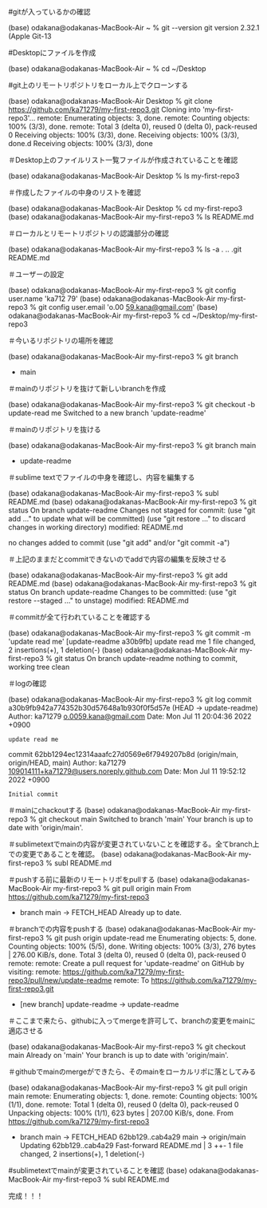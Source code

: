 #gitが入っているかの確認

(base) odakana@odakanas-MacBook-Air ~ % git --version
git version 2.32.1 (Apple Git-13

#Desktopにファイルを作成

(base) odakana@odakanas-MacBook-Air ~ % cd ~/Desktop

#git上のリモートリポジトリをローカル上でクローンする

(base) odakana@odakanas-MacBook-Air Desktop % git clone https://github.com/ka71279/my-first-repo3.git
Cloning into 'my-first-repo3'...
remote: Enumerating objects: 3, done.
remote: Counting objects: 100% (3/3), done.
remote: Total 3 (delta 0), reused 0 (delta 0), pack-reused 0
Receiving objects: 100% (3/3), done.
Receiving objects: 100% (3/3), done.d
Receiving objects: 100% (3/3), done

＃Desktop上のファイルリスト一覧ファイルが作成されていることを確認

(base) odakana@odakanas-MacBook-Air Desktop % ls
my-first-repo3

＃作成したファイルの中身のリストを確認

(base) odakana@odakanas-MacBook-Air Desktop % cd my-first-repo3
(base) odakana@odakanas-MacBook-Air my-first-repo3 % ls
README.md

＃ローカルとリモートリポジトリの認識部分の確認

(base) odakana@odakanas-MacBook-Air my-first-repo3 % ls -a
.		..		.git		README.md

＃ユーザーの設定

(base) odakana@odakanas-MacBook-Air my-first-repo3 % git config user.name 'ka712
79'
(base) odakana@odakanas-MacBook-Air my-first-repo3 % git config user.email 'o.00
59.kana@gmail.com'
(base) odakana@odakanas-MacBook-Air my-first-repo3 % cd ~/Desktop/my-first-repo3

＃今いるリポジトリの場所を確認

(base) odakana@odakanas-MacBook-Air my-first-repo3 % git branch
* main

＃mainのリポジトリを抜けて新しいbranchを作成

(base) odakana@odakanas-MacBook-Air my-first-repo3 % git checkout -b update-read
me
Switched to a new branch 'update-readme'

＃mainのリポジトリを抜ける

(base) odakana@odakanas-MacBook-Air my-first-repo3 % git branch
  main
* update-readme

＃sublime textでファイルの中身を確認し、内容を編集する

(base) odakana@odakanas-MacBook-Air my-first-repo3 % subl README.md
(base) odakana@odakanas-MacBook-Air my-first-repo3 % git status
On branch update-readme
Changes not staged for commit:
  (use "git add <file>..." to update what will be committed)
  (use "git restore <file>..." to discard changes in working directory)
	modified:   README.md

no changes added to commit (use "git add" and/or "git commit -a")
	
＃上記のままだとcommitできないのでaddで内容の編集を反映させる
	
(base) odakana@odakanas-MacBook-Air my-first-repo3 % git add README.md
(base) odakana@odakanas-MacBook-Air my-first-repo3 % git status
On branch update-readme
Changes to be committed:
  (use "git restore --staged <file>..." to unstage)
	modified:   README.md

＃commitが全て行われていることを確認する
	
(base) odakana@odakanas-MacBook-Air my-first-repo3 % git commit -m 'update read
me'
[update-readme a30b9fb] update read me
 1 file changed, 2 insertions(+), 1 deletion(-)
(base) odakana@odakanas-MacBook-Air my-first-repo3 % git status
On branch update-readme
nothing to commit, working tree clean
	
＃logの確認
	
(base) odakana@odakanas-MacBook-Air my-first-repo3 % git log
commit a30b9fb942a774352b30d57648a1b930f0f5d57e (HEAD -> update-readme)
Author: ka71279 <o.0059.kana@gmail.com>
Date:   Mon Jul 11 20:04:36 2022 +0900

    update read me

commit 62bb1294ec12314aaafc27d0569e6f7949207b8d (origin/main, origin/HEAD, main)
Author: ka71279 <109014111+ka71279@users.noreply.github.com>
Date:   Mon Jul 11 19:52:12 2022 +0900

    Initial commit
	
＃mainにchackoutする
(base) odakana@odakanas-MacBook-Air my-first-repo3 % git checkout main
Switched to branch 'main'
Your branch is up to date with 'origin/main'.

＃sublimetextでmainの内容が変更されていないことを確認する。全てbranch上での変更であることを確認。
(base) odakana@odakanas-MacBook-Air my-first-repo3 % subl README.md

＃pushする前に最新のリモートリポをpullする
(base) odakana@odakanas-MacBook-Air my-first-repo3 % git pull origin main
From https://github.com/ka71279/my-first-repo3
 * branch            main       -> FETCH_HEAD
Already up to date.
	
＃branchでの内容をpushする
(base) odakana@odakanas-MacBook-Air my-first-repo3 % git push origin update-read
me
Enumerating objects: 5, done.
Counting objects: 100% (5/5), done.
Writing objects: 100% (3/3), 276 bytes | 276.00 KiB/s, done.
Total 3 (delta 0), reused 0 (delta 0), pack-reused 0
remote:
remote: Create a pull request for 'update-readme' on GitHub by visiting:
remote:      https://github.com/ka71279/my-first-repo3/pull/new/update-readme
remote:
To https://github.com/ka71279/my-first-repo3.git
 * [new branch]      update-readme -> update-readme
	
＃ここまで来たら、githubに入ってmergeを許可して、branchの変更をmainに適応させる
	
(base) odakana@odakanas-MacBook-Air my-first-repo3 % git checkout main
Already on 'main'
Your branch is up to date with 'origin/main'.

＃githubでmainのmergeができたら、そのmainをローカルリポに落としてみる
	
(base) odakana@odakanas-MacBook-Air my-first-repo3 % git pull origin main
remote: Enumerating objects: 1, done.
remote: Counting objects: 100% (1/1), done.
remote: Total 1 (delta 0), reused 0 (delta 0), pack-reused 0
Unpacking objects: 100% (1/1), 623 bytes | 207.00 KiB/s, done.
From https://github.com/ka71279/my-first-repo3
 * branch            main       -> FETCH_HEAD
   62bb129..cab4a29  main       -> origin/main
Updating 62bb129..cab4a29
Fast-forward
 README.md | 3 ++-
 1 file changed, 2 insertions(+), 1 deletion(-)
	
#sublimetextでmainが変更されていることを確認
(base) odakana@odakanas-MacBook-Air my-first-repo3 % subl README.md

完成！！！
